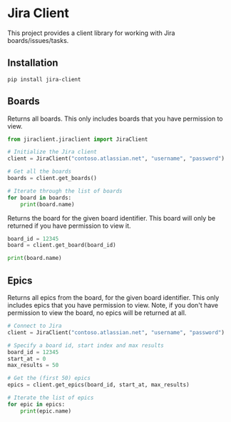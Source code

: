 # Jira Client
This project provides a client library for working with Jira boards/issues/tasks.

## Installation
```
pip install jira-client
```

## Boards
Returns all boards. This only includes boards that you have permission to view.
```python
from jiraclient.jiraclient import JiraClient

# Initialize the Jira client
client = JiraClient("contoso.atlassian.net", "username", "password")

# Get all the boards
boards = client.get_boards()

# Iterate through the list of boards
for board in boards:
    print(board.name)
```

Returns the board for the given board identifier. This board will only be returned if you have permission to view it.
```python
board_id = 12345
board = client.get_board(board_id)

print(board.name)
```

## Epics
Returns all epics from the board, for the given board identifier. This only includes epics that you have permission to view. Note, if you don't have permission to view the board, no epics will be returned at all.
```python
# Connect to Jira
client = JiraClient("contoso.atlassian.net", "username", "password")

# Specify a board id, start index and max results
board_id = 12345
start_at = 0
max_results = 50

# Get the (first 50) epics
epics = client.get_epics(board_id, start_at, max_results)

# Iterate the list of epics
for epic in epics:
    print(epic.name)
```